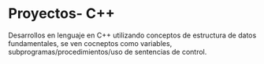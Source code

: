 # Proyectos- C++
Desarrollos en lenguaje en C++ utilizando conceptos de estructura de datos fundamentales, se ven cocneptos como variables, subprogramas/procedimientos/uso de sentencias de control.
